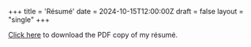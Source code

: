 +++
title = 'Résumé'
date = 2024-10-15T12:00:00Z
draft = false
layout = "single"
+++

[Click here](https://raw.githubusercontent.com/dazzletune/dazzletune.github.io/main/static/r%C3%A9sum%C3%A9.pdf) to download the PDF copy of my résumé.
